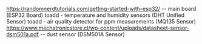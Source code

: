 https://randomnerdtutorials.com/getting-started-with-esp32/ -- main board (ESP32 Board)
toadd - temperature and humidity sensors (DHT Unified Sensor)
toadd - air quality detector for ppm measurements (MQ135 Sensor)
https://www.mechatronicstore.cl/wp-content/uploads/datasheet-sensor-dsm501a.pdf -- dust sensor (DSM501A Sensor)
